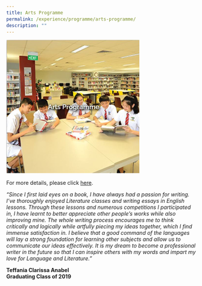 ```yaml
---
title: Arts Programme
permalink: /experience/programme/arts-programme/
description: ""
---
```

<img src="/images/Arts%20Programme.jpg" style="width:70%">

For more details, please click&nbsp;[here](https://staging.d3jwf1tlw34213.amplifyapp.com/experience/programme/arts-programme/bringing-arts-to-the-school).
    
_“Since I first laid eyes on a book, I have always had a passion for writing. I’ve thoroughly enjoyed Literature classes and writing essays in English lessons. Through these lessons and numerous competitions I participated in, I have learnt to better appreciate other people’s works while also improving mine. The whole writing process encourages me to think critically and logically while artfully piecing my ideas together, which I find immense satisfaction in. I believe that a good command of the languages will lay a strong foundation for learning other subjects and allow us to communicate our ideas effectively. It is my dream to become a professional writer in the future so that I can inspire others with my words and impart my love for Language and Literature.”_
    
**Teffania Clarissa Anabel <br>
Graduating Class of 2019**